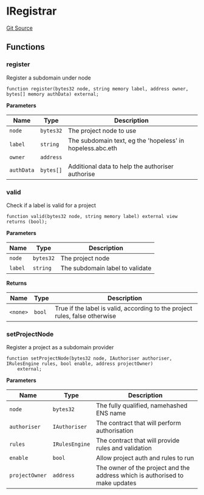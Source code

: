 # IRegistrar
[Git Source](https://github.com/me3-eth/protocol/blob/cac16b9d508f5af9fbf4095cd2346a7a6400c5e8/src/Registrar.sol)


## Functions
### register

Register a subdomain under node


```solidity
function register(bytes32 node, string memory label, address owner, bytes[] memory authData) external;
```
**Parameters**

|Name|Type|Description|
|----|----|-----------|
|`node`|`bytes32`|The project node to use|
|`label`|`string`|The subdomain text, eg the 'hopeless' in hopeless.abc.eth|
|`owner`|`address`||
|`authData`|`bytes[]`|Additional data to help the authoriser authorise|


### valid

Check if a label is valid for a project


```solidity
function valid(bytes32 node, string memory label) external view returns (bool);
```
**Parameters**

|Name|Type|Description|
|----|----|-----------|
|`node`|`bytes32`|The project node|
|`label`|`string`|The subdomain label to validate|

**Returns**

|Name|Type|Description|
|----|----|-----------|
|`<none>`|`bool`|True if the label is valid, according to the project rules, false otherwise|


### setProjectNode

Register a project as a subdomain provider


```solidity
function setProjectNode(bytes32 node, IAuthoriser authoriser, IRulesEngine rules, bool enable, address projectOwner)
    external;
```
**Parameters**

|Name|Type|Description|
|----|----|-----------|
|`node`|`bytes32`|The fully qualified, namehashed ENS name|
|`authoriser`|`IAuthoriser`|The contract that will perform authorisation|
|`rules`|`IRulesEngine`|The contract that will provide rules and validation|
|`enable`|`bool`|Allow project auth and rules to run|
|`projectOwner`|`address`|The owner of the project and the address which is authorised to make updates|


